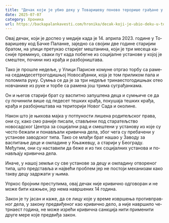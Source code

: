 ```yaml
---
title: "Дечак који је убио деку у Товаришеву поново терорише грађане у Новом Саду"
date: 2025-07-07
category: Хроника
url: https://backapalankavesti.com/hronika/decak-koji-je-ubio-deku-u-tovarisevu-ponovo-terorise-gradjane-u-novom-sadu/
---
```


Овај дечак, који је доспео у медије када је 14. априла 2023. године у То­ва­ри­ше­ву код Бач­ке Па­лан­ке, заједно са својим две године старијим братом, на ули­ци пре­ту­као старијег мештанина, ко­ји је три ме­се­ца ка­сни­је пре­ми­нуо, сваки пут када побегне из социјалне установе у којој је смештен, почини низ крађа и разбојништава.

Тако је прошле недеље, у Улици Париске комуне отр­гао тор­бу са ра­ме­на се­дам­де­сет­тро­го­ди­шњој Но­во­са­ђан­ки, која је том при­ли­ком па­ла и по­ло­ми­ла ру­ку. Сум­ња се да је за три не­де­ље три­на­е­сто­го­ди­шњак отео нов­ча­ни­ке из ру­ке и тор­бе са ра­ме­на још три­ма су­гра­ђан­ка­ма.

Он и његов старији брат су вас­пит­но за­пу­ште­на де­ца и сумњиче се да су починили више од педесет те­шких кра­ђа, по­ку­ша­ја те­шких кра­ђа, кра­ђа и раз­бој­ни­штава на територији Новог Сада и околине.

Након што је њихова мајка у пот­пу­но­сти ли­ше­на ро­ди­тељ­ског пра­ва, они су, како смо раније писали, ставље­ни под ста­ра­тељ­ство новосадског Цен­тра за со­ци­јал­ни рад и смештени у установу из које су често бежали и понављали кривична дела, због чега су пребачени у установе заводског типа. Тако се млађи брат нашао у Заводу за васпитање деце и омладине у Књажевцу, а старији у Београду. Међутим, они су наставили да бе­же и из тих социјалних установа и по­на­вљају кри­вич­на де­ла.

Иначе, у на­шој зе­мљи су све уста­но­ве за де­цу и омла­ди­ну отво­ре­ног ти­па, што пред­ста­вља и на­јве­ћи про­блем јер не по­сто­ји ме­ха­ни­зам ка­ко та­кву де­цу за­др­жа­ти у њи­ма.

Упр­кос број­ним пре­сту­пи­ма, овај дечак није кри­вич­но од­го­во­ран и не може би­ти ка­жње­н, јер не­ма на­вр­ше­них 14 го­ди­на.

За­кон је ту ја­сан и ка­же, да се ли­цу ко­је у вре­ме из­вр­ше­ња про­тив­прав­ног де­ла, у за­ко­ну пред­ви­ђе­ног као кри­вич­но де­ло, а ни­је на­вр­ши­ло че­тр­на­ест го­ди­на, не мо­же из­ре­ћи кри­вич­на санк­ци­ја ни­ти при­ме­ни­ти дру­ге ме­ре ко­је пред­ви­ђа за­кон.
